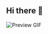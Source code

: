 ## Hi there 👋
![Preview GIF](preview.gif)
<!-- [![Мини-профиль Steam](https://gamer2810.github.io/steam-miniprofile/preview.png)](https://gamer2810.github.io/steam-miniprofile/?accountId=282367992) -->
<!--
**VYBIG/VYBIG** is a ✨ _special_ ✨ repository because its `README.md` (this file) appears on your GitHub profile.

Here are some ideas to get you started:

- 🔭 I’m currently working on ...
- 🌱 I’m currently learning ...
- 👯 I’m looking to collaborate on ...
- 🤔 I’m looking for help with ...
- 💬 Ask me about ...
- 📫 How to reach me: ...
- 😄 Pronouns: ...
- ⚡ Fun fact: ...
-->
